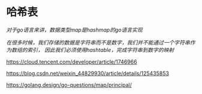 # 哈希表

*对于go语言来讲，数据类型map是hashmap的go语言实现*


*在很多时候，我们存储的数据是字符串而不是数字，我们并不能通过一个字符串作为数组的索引，
因此我们必须使用hashtable，完成字符串到数字的映射*

https://cloud.tencent.com/developer/article/1746966

https://blog.csdn.net/weixin_44829930/article/details/125435853

https://golang.design/go-questions/map/principal/